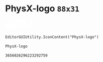 # PhysX-logo `88x31`
<img src="/img/PhysX-logo.png" width=88 height=31>

``` CSharp
EditorGUIUtility.IconContent("PhysX-logo")
```
```
PhysX-logo
```
```
3656026296223292759
```
